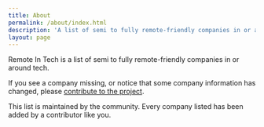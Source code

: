 ```yaml
---
title: About
permalink: /about/index.html
description: 'A list of semi to fully remote-friendly companies in or around tech.'
layout: page
---
```


Remote In Tech is a list of semi to fully remote-friendly companies in or around tech.

If you see a company missing, or notice that some company information has changed, please [contribute to the project](/contributing/).

This list is maintained by the community. Every company listed has been added by a contributor like you.

